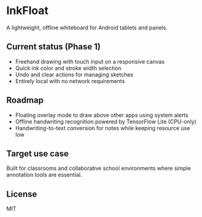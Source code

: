 # InkFloat

A lightweight, offline whiteboard for Android tablets and panels.

## Current status (Phase 1)
- Freehand drawing with touch input on a responsive canvas
- Quick ink color and stroke width selection
- Undo and clear actions for managing sketches
- Entirely local with no network requirements

## Roadmap
- Floating overlay mode to draw above other apps using system alerts
- Offline handwriting recognition powered by TensorFlow Lite (CPU-only)
- Handwriting-to-text conversion for notes while keeping resource use low

## Target use case
Built for classrooms and collaborative school environments where simple annotation tools are essential.

## License
MIT
